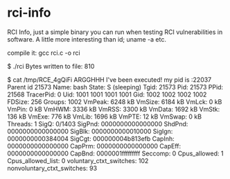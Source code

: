 rci-info
========

RCI Info, just a simple binary you can run when testing RCI vulnerabilities in software.  A little more interesting than id; uname -a etc.

compile it: gcc rci.c -o rci

 $ ./rci
Bytes written to file: 810

$ cat /tmp/RCE_4gQiFi 
ARGGHHH I've been executed! my pid is :22037 Parent id 21573
Name:	bash
State:	S (sleeping)
Tgid:	21573
Pid:	21573
PPid:	21568
TracerPid:	0
Uid:	1001	1001	1001	1001
Gid:	1002	1002	1002	1002
FDSize:	256
Groups:	1002 
VmPeak:	    6248 kB
VmSize:	    6184 kB
VmLck:	       0 kB
VmPin:	       0 kB
VmHWM:	    3336 kB
VmRSS:	    3300 kB
VmData:	    1692 kB
VmStk:	     136 kB
VmExe:	     776 kB
VmLib:	    1696 kB
VmPTE:	      12 kB
VmSwap:	       0 kB
Threads:	1
SigQ:	0/1403
SigPnd:	0000000000000000
ShdPnd:	0000000000000000
SigBlk:	0000000000010000
SigIgn:	0000000000384004
SigCgt:	000000004b813efb
CapInh:	0000000000000000
CapPrm:	0000000000000000
CapEff:	0000000000000000
CapBnd:	0000001fffffffff
Seccomp:	0
Cpus_allowed:	1
Cpus_allowed_list:	0
voluntary_ctxt_switches:	102
nonvoluntary_ctxt_switches:	93
